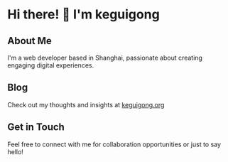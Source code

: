 # Hi there! 👋 I'm keguigong

## About Me
I'm a web developer based in Shanghai, passionate about creating engaging digital experiences.

## Blog
Check out my thoughts and insights at [keguigong.org](https://keguigong.org)

## Get in Touch
Feel free to connect with me for collaboration opportunities or just to say hello!
